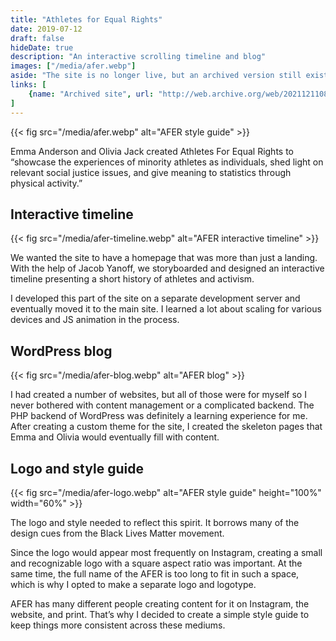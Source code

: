 ```yaml
---
title: "Athletes for Equal Rights"
date: 2019-07-12
draft: false
hideDate: true
description: "An interactive scrolling timeline and blog"
images: ["/media/afer.webp"]
aside: "The site is no longer live, but an archived version still exists to explore the interactive timeline."
links: [
    {name: "Archived site", url: "http://web.archive.org/web/20211211081944/https://www.athletesforequalrights.com/"},
]
---
```


{{< fig src="/media/afer.webp" alt="AFER style guide" >}}

Emma Anderson and Olivia Jack created Athletes For Equal Rights to “showcase the experiences of minority athletes as individuals, shed light on relevant social justice issues, and give meaning to statistics through physical activity.”

## Interactive timeline

{{< fig src="/media/afer-timeline.webp" alt="AFER interactive timeline" >}}

We wanted the site to have a homepage that was more than just a landing. With the help of Jacob Yanoff, we storyboarded and designed an interactive timeline presenting a short history of athletes and activism.

I developed this part of the site on a separate development server and eventually moved it to the main site. I learned a lot about scaling for various devices and JS animation in the process.

## WordPress blog

{{< fig src="/media/afer-blog.webp" alt="AFER blog" >}}

I had created a number of websites, but all of those were for myself so I never bothered with content management or a complicated backend. The PHP backend of WordPress was definitely a learning experience for me. After creating a custom theme for the site, I created the skeleton pages that Emma and Olivia would eventually fill with content.

## Logo and style guide

{{< fig src="/media/afer-logo.webp" alt="AFER style guide" height="100%" width="60%" >}}

The logo and style needed to reflect this spirit. It borrows many of the design cues from the Black Lives Matter movement.

Since the logo would appear most frequently on Instagram, creating a small and recognizable logo with a square aspect ratio was important. At the same time, the full name of the AFER is too long to fit in such a space, which is why I opted to make a separate logo and logotype.

AFER has many different people creating content for it on Instagram, the website, and print. That’s why I decided to create a simple style guide to keep things more consistent across these mediums.
